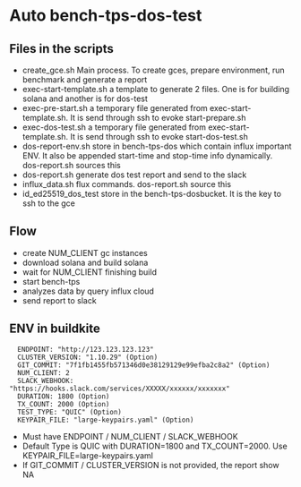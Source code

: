 # Auto bench-tps-dos-test

## Files in the scripts
+ create_gce.sh 
    Main process. To create gces, prepare environment, run benchmark and generate a report
+ exec-start-template.sh
    a template to generate 2 files. One is for building solana and another is for dos-test
+ exec-pre-start.sh
    a temporary file generated from exec-start-template.sh. It is send through ssh to evoke start-prepare.sh
+ exec-dos-test.sh
    a temporary file generated from exec-start-template.sh. It is send through ssh to evoke start-dos-test.sh
+ dos-report-env.sh 
    store in bench-tps-dos which contain influx important ENV. It also be appended start-time and stop-time info dynamically.  dos-report.sh sources this
+ dos-report.sh
    generate dos test report and send to the slack
+ influx_data.sh
    flux commands. dos-report.sh source this
+ id_ed25519_dos_test 
    store in the bench-tps-dosbucket. It is the key to ssh to the gce

## Flow
+ create NUM_CLIENT gc instances
+ download solana and build solana
+ wait for NUM_CLIENT finishing build
+ start bench-tps 
+ analyzes data by query influx cloud
+ send report to slack

## ENV in buildkite
```
  ENDPOINT: "http://123.123.123.123" 
  CLUSTER_VERSION: "1.10.29" (Option)
  GIT_COMMIT: "7f1fb1455fb571346d0e38129129e99efba2c8a2" (Option)
  NUM_CLIENT: 2
  SLACK_WEBHOOK: "https://hooks.slack.com/services/XXXXX/xxxxxx/xxxxxxx"
  DURATION: 1800 (Option)
  TX_COUNT: 2000 (Option)
  TEST_TYPE: "QUIC" (Option)
  KEYPAIR_FILE: "large-keypairs.yaml" (Option)
```
+ Must have ENDPOINT / NUM_CLIENT / SLACK_WEBHOOK
+ Default Type is QUIC with DURATION=1800 and TX_COUNT=2000. Use KEYPAIR_FILE=large-keypairs.yaml
+ If GIT_COMMIT / CLUSTER_VERSION is not provided, the report show NA